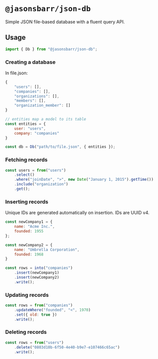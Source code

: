 # `@jasonsbarr/json-db`

Simple JSON file-based database with a fluent query API.

## Usage

```js
import { Db } from "@jasonsbarr/json-db";
```

### Creating a database

In file.json:

```js
{
    "users": [],
    "companies": [],
    "organizations": [],
    "members": [],
    "organization_member": []
}
```

```js
// entities map a model to its table
const entities = {
    user: "users",
    company: "companies"
}

const db = Db("path/to/file.json", { entities });
```

### Fetching records

```js
const users = from("users")
    .select()
    .where("joinDate", ">", new Date("January 1, 2015").getTime())
    .include("organization")
    .get();
```

### Inserting records

Unique IDs are generated automatically on insertion. IDs are UUID v4.


```js
const newCompany1 = {
    name: "Acme Inc.",
    founded: 1955
};

const newCompany2 = {
    name: "Umbrella Corporation",
    founded: 1968
}

const rows = into("companies")
    .insert(newCompany1)
    .insert(newCompany2)
    .write();
```

### Updating records

```js
const rows = from("companies")
    .updateWhere("founded", "<", 1970)
    .set({ old: true })
    .write();
```

### Deleting records

```js
const rows = from("users")
    .delete("0803d10b-6f50-4e40-b9e7-e107466c65ac")
    .write();
```
